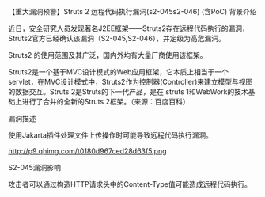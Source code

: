 【重大漏洞预警】Struts 2 远程代码执行漏洞(s2-045s2-046) (含PoC)
背景介绍


近日，安全研究人员发现著名J2EE框架——Struts2存在远程代码执行的漏洞，Struts2官方已经确认该漏洞（S2-045,S2-046），并定级为高危漏洞。

Struts2 的使用范围及其广泛，国内外均有大量厂商使用该框架。

Struts2是一个基于MVC设计模式的Web应用框架，它本质上相当于一个servlet，在MVC设计模式中，Struts2作为控制器(Controller)来建立模型与视图的数据交互。Struts 2是Struts的下一代产品，是在 struts 1和WebWork的技术基础上进行了合并的全新的Struts 2框架。（来源：百度百科）

漏洞描述

使用Jakarta插件处理文件上传操作时可能导致远程代码执行漏洞。

http://p9.qhimg.com/t0180d967ced28d63f5.png

S2-045漏洞影响

攻击者可以通过构造HTTP请求头中的Content-Type值可能造成远程代码执行。
